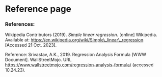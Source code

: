 # Reference page

### References:

Wikipedia Contributors (2019). _Simple linear regression_. \[online] Wikipedia. Available at: https://en.wikipedia.org/wiki/Simple\_linear\_regression \[Accessed 21 Oct. 2023].

Reference: Srivastav, A.K., 2019. Regression Analysis Formula \[WWW Document]. WallStreetMojo. URL https://www.wallstreetmojo.com/regression-analysis-formula/ (accessed 10.24.23).



####

##

